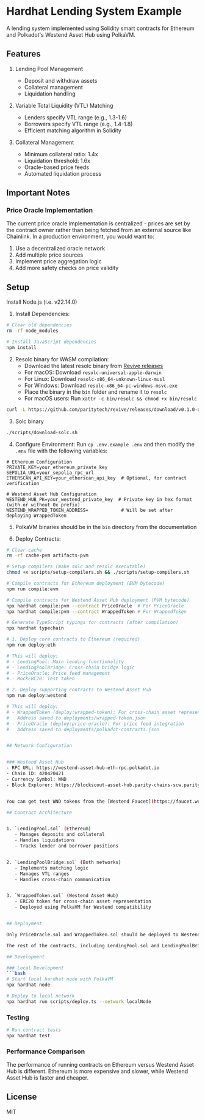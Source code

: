 # Hardhat Lending System Example

A lending system implemented using Solidity smart contracts for Ethereum and Polkadot's Westend Asset Hub using PolkaVM.

## Features

1. Lending Pool Management
   - Deposit and withdraw assets
   - Collateral management
   - Liquidation handling

2. Variable Total Liquidity (VTL) Matching
   - Lenders specify VTL range (e.g., 1.3-1.6)
   - Borrowers specify VTL range (e.g., 1.4-1.8)
   - Efficient matching algorithm in Solidity

3. Collateral Management
   - Minimum collateral ratio: 1.4x
   - Liquidation threshold: 1.6x
   - Oracle-based price feeds
   - Automated liquidation process

## Important Notes

### Price Oracle Implementation
The current price oracle implementation is centralized - prices are set by the contract owner rather than being fetched from an external source like Chainlink. In a production environment, you would want to:

1. Use a decentralized oracle network
2. Add multiple price sources
3. Implement price aggregation logic
4. Add more safety checks on price validity

## Setup

Install Node.js (i.e. v22.14.0)


1. Install Dependencies:
```bash
# Clear old dependencies
rm -rf node_modules

# Install JavaScript dependencies
npm install
```

2. Resolc binary for WASM compilation:
   - Download the latest resolc binary from [Revive releases](https://github.com/paritytech/revive/releases)
   - For macOS: Download `resolc-universal-apple-darwin`
   - For Linux: Download `resolc-x86_64-unknown-linux-musl`
   - For Windows: Download `resolc-x86_64-pc-windows-msvc.exe`
   - Place the binary in the `bin` folder and rename it to `resolc`
   - For macOS users: Run `xattr -c bin/resolc && chmod +x bin/resolc`

```bash
curl -L https://github.com/paritytech/revive/releases/download/v0.1.0-dev.16/resolc-universal-apple-darwin -o bin/resolc && xattr -c bin/resolc && chmod +x bin/resolc
```

3. Solc binary

```bash
./scripts/download-solc.sh
```

4. Configure Environment:
Run `cp .env.example .env` and then modify the `.env` file with the following variables:
```
# Ethereum Configuration
PRIVATE_KEY=your_ethereum_private_key
SEPOLIA_URL=your_sepolia_rpc_url
ETHERSCAN_API_KEY=your_etherscan_api_key  # Optional, for contract verification

# Westend Asset Hub Configuration
WESTEND_HUB_PK=your_westend_private_key  # Private key in hex format (with or without 0x prefix)
WESTEND_WRAPPED_TOKEN_ADDRESS=            # Will be set after deploying WrappedToken
```

5. PolkaVM binaries should be in the `bin` directory from the documentation

6. Deploy Contracts:

```bash
# Clear cache
rm -rf cache-pvm artifacts-pvm
```

```bash
# Setup compilers (make solc and resolc executable)
chmod +x scripts/setup-compilers.sh && ./scripts/setup-compilers.sh
```

```bash
# Compile contracts for Ethereum deployment (EVM bytecode)
npm run compile:evm

# Compile contracts for Westend Asset Hub deployment (PVM bytecode)
npx hardhat compile:pvm --contract PriceOracle  # For PriceOracle
npx hardhat compile:pvm --contract WrappedToken # For WrappedToken

# Generate TypeScript typings for contracts (after compilation)
npx hardhat typechain

# 1. Deploy core contracts to Ethereum (required)
npm run deploy:eth

# This will deploy:
# - LendingPool: Main lending functionality
# - LendingPoolBridge: Cross-chain bridge logic
# - PriceOracle: Price feed management
# - MockERC20: Test token

# 2. Deploy supporting contracts to Westend Asset Hub
npm run deploy:westend

# This will deploy:
# - WrappedToken (deploy:wrapped-token): For cross-chain asset representation
#   Address saved to deployments/wrapped-token.json
# - PriceOracle (deploy:price-oracle): For price feed integration
#   Address saved to deployments/polkadot-contracts.json


## Network Configuration


### Westend Asset Hub
- RPC URL: https://westend-asset-hub-eth-rpc.polkadot.io
- Chain ID: 420420421
- Currency Symbol: WND
- Block Explorer: https://blockscout-asset-hub.parity-chains-scw.parity.io


You can get test WND tokens from the [Westend Faucet](https://faucet.westend.network) or https://paritytech.github.io/polkadot-testnet-faucet/

## Contract Architecture


1. `LendingPool.sol` (Ethereum)
   - Manages deposits and collateral
   - Handles liquidations
   - Tracks lender and borrower positions


2. `LendingPoolBridge.sol` (Both networks)
   - Implements matching logic
   - Manages VTL ranges
   - Handles cross-chain communication


3. `WrappedToken.sol` (Westend Asset Hub)
   - ERC20 token for cross-chain asset representation
   - Deployed using PolkaVM for Westend compatibility


## Deployment

Only PriceOracle.sol and WrappedToken.sol should be deployed to Westend AssetHub (PolkaVM).

The rest of the contracts, including LendingPool.sol and LendingPoolBridge.sol, are deployed to Sepolia Ethereum or EVM-compatible networks.

## Development

### Local Development
```bash
# Start local hardhat node with PolkaVM
npx hardhat node

# Deploy to local network
npx hardhat run scripts/deploy.ts --network localNode
```


### Testing
```bash
# Run contract tests
npx hardhat test
```

### Performance Comparison

The performance of running contracts on Ethereum versus Westend Asset Hub is different. Ethereum is more expensive and slower, while Westend Asset Hub is faster and cheaper.

## License

MIT
